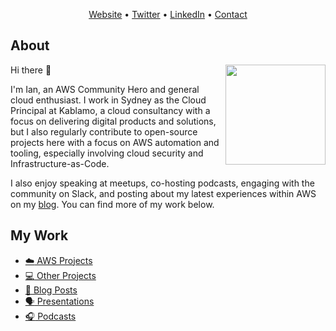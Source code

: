 <p align="center"><a href="https://onecloudplease.com">Website</a> • <a href="https://twitter.com/iann0036">Twitter</a> • <a href="https://www.linkedin.com/in/iann0036">LinkedIn</a> • <a href="https://onecloudplease.com/contact">Contact</a></p>

## About

[<img align="right" width="160" src="https://onecloudplease.com/images/other/HeroLogo.png" />](https://aws.amazon.com/developer/community/heroes/ian-mckay/)

Hi there 👋

I'm Ian, an AWS Community Hero and general cloud enthusiast. I work in Sydney as the Cloud Principal at Kablamo, a cloud consultancy with a focus on delivering digital products and solutions, but I also regularly contribute to open-source projects here with a focus on AWS automation and tooling, especially involving cloud security and Infrastructure-as-Code.

I also enjoy speaking at meetups, co-hosting podcasts, engaging with the community on Slack, and posting about my latest experiences within AWS on my [blog](https://onecloudplease.com/blog/). You can find more of my work below.

## My Work

- [:cloud: AWS Projects](https://github.com/iann0036/iann0036/blob/master/CONTENT.md#aws-projects)
- [:computer: Other Projects](https://github.com/iann0036/iann0036/blob/master/CONTENT.md#other-projects)
- [:pencil: Blog Posts](https://onecloudplease.com/blog)
- [:speaking_head: Presentations](https://github.com/iann0036/iann0036/blob/master/CONTENT.md#presentations)
- [:headphones: Podcasts](https://github.com/iann0036/iann0036/blob/master/CONTENT.md#podcasts)
